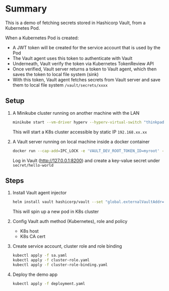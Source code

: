 # Summary

This is a demo of fetching secrets stored in Hashicorp Vault, from a Kubernetes Pod.

When a Kubernetes Pod is created:

- A JWT token will be created for the service account that is used by the Pod
- The Vault agent uses this token to authenticate with Vault
- Underneath, Vault verify the token via Kubernetes TokenReview API
- Once verified, Vault server returns a token to Vault agent, which then saves the token to local file system (sink)
- With this token, Vault agent fetches secrets from Vault server and save them to local file system `/vault/secrets/xxxx`

## Setup

1. A Minikube cluster running on another machine with the LAN

   ```bash
   minikube start --vm-driver hyperv --hyperv-virtual-switch "thinkpad-k8s" --addons=ingress
   ```

   This will start a K8s cluster accessible by static IP `192.168.xx.xx`

1. A Vault server running on local machine inside a docker container

   ```bash
   docker run --cap-add=IPC_LOCK -e 'VAULT_DEV_ROOT_TOKEN_ID=myroot' -p 8200:8200 hashicorp/vault
   ```

   Log in Vault (http://127.0.0.1:8200) and create a key-value secret under `secret/hello-world`

## Steps

1. Install Vault agent injector

   ```bash
   helm install vault hashicorp/vault --set "global.externalVaultAddr=http://192.168.123.172:8200"
   ```

   This will spin up a new pod in K8s cluster

1. Config Vault auth method (Kubernetes), role and policy

   - K8s host
   - K8s CA cert

1. Create service account, cluster role and role binding

   ```bash
   kubectl apply -f sa.yaml
   kubectl apply -f cluster-role.yaml
   kubectl apply -f cluster-role-binding.yaml
   ```

1. Deploy the demo app

   ```bash
   kubectl apply -f deployment.yaml
   ```
